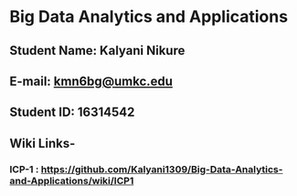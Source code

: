 # Big Data Analytics and Applications

## Student Name: Kalyani Nikure
## E-mail: kmn6bg@umkc.edu
## Student ID: 16314542

## Wiki Links-
### ICP-1 : https://github.com/Kalyani1309/Big-Data-Analytics-and-Applications/wiki/ICP1

 
 
